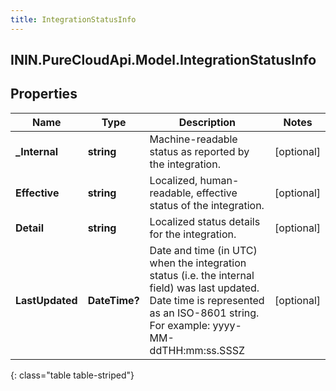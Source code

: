 ```yaml
---
title: IntegrationStatusInfo
---
```

## ININ.PureCloudApi.Model.IntegrationStatusInfo

## Properties

|Name | Type | Description | Notes|
|------------ | ------------- | ------------- | -------------|
| **_Internal** | **string** | Machine-readable status as reported by the integration. | [optional] |
| **Effective** | **string** | Localized, human-readable, effective status of the integration. | [optional] |
| **Detail** | **string** | Localized status details for the integration. | [optional] |
| **LastUpdated** | **DateTime?** | Date and time (in UTC) when the integration status (i.e. the internal field) was last updated. Date time is represented as an ISO-8601 string. For example: yyyy-MM-ddTHH:mm:ss.SSSZ | [optional] |
{: class="table table-striped"}


